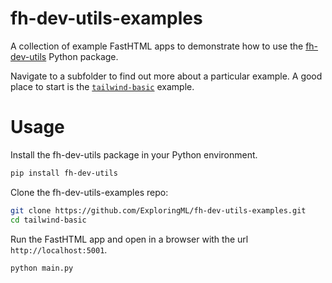 # fh-dev-utils-examples
A collection of example FastHTML apps to demonstrate how to use the [fh-dev-utils](https://exploringml.github.io/fh-dev-utils/) Python package.

Navigate to a subfolder to find out more about a particular example. A good place to start is the [`tailwind-basic`](/tailwind-basic/) example.

# Usage

Install the fh-dev-utils package in your Python environment.
```sh
pip install fh-dev-utils
```

Clone the fh-dev-utils-examples repo:
```sh
git clone https://github.com/ExploringML/fh-dev-utils-examples.git
cd tailwind-basic
```

Run the FastHTML app and open in a browser with the url `http://localhost:5001`.
```sh
python main.py
```
